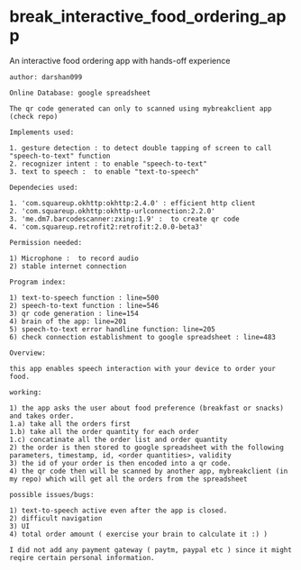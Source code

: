 # break_interactive_food_ordering_app
An interactive food ordering app with hands-off experience

    author: darshan099
    
    Online Database: google spreadsheet
    
    The qr code generated can only to scanned using mybreakclient app (check repo)
    
    Implements used:
    
    1. gesture detection : to detect double tapping of screen to call "speech-to-text" function
    2. recognizer intent : to enable "speech-to-text"
    3. text to speech :  to enable "text-to-speech"
    
    Dependecies used:
    
    1. 'com.squareup.okhttp:okhttp:2.4.0' : efficient http client
    2. 'com.squareup.okhttp:okhttp-urlconnection:2.2.0'
    3. 'me.dm7.barcodescanner:zxing:1.9' :  to create qr code
    4. 'com.squareup.retrofit2:retrofit:2.0.0-beta3'
    
    Permission needed:
    
    1) Microphone :  to record audio
    2) stable internet connection
    
    Program index:
    
    1) text-to-speech function : line=500
    2) speech-to-text function : line=546
    3) qr code generation : line=154
    4) brain of the app: line=201
    5) speech-to-text error handline function: line=205
    6) check connection establishment to google spreadsheet : line=483
    
    Overview:
    
    this app enables speech interaction with your device to order your food.
    
    working:
    
    1) the app asks the user about food preference (breakfast or snacks) and takes order.
    1.a) take all the orders first
    1.b) take all the order quantity for each order
    1.c) concatinate all the order list and order quantity
    2) the order is then stored to google spreadsheet with the following parameters, timestamp, id, <order quantities>, validity
    3) the id of your order is then encoded into a qr code.
    4) the qr code then will be scanned by another app, mybreakclient (in my repo) which will get all the orders from the spreadsheet
    
    possible issues/bugs:
    
    1) text-to-speech active even after the app is closed.
    2) difficult navigation
    3) UI
    4) total order amount ( exercise your brain to calculate it :) )
    
    I did not add any payment gateway ( paytm, paypal etc ) since it might reqire certain personal information.

